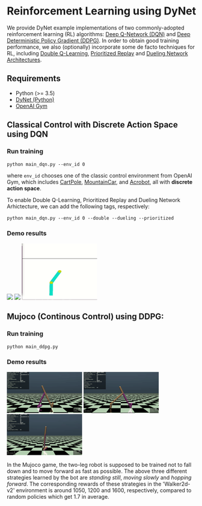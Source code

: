 # Reinforcement Learning using DyNet
We provide DyNet example implementations of two commonly-adopted reinforcement learning (RL) algorithms: [Deep Q-Network (DQN)](https://arxiv.org/abs/1312.5602) and [Deep Deterministic Policy Gradient (DDPG)](https://arxiv.org/abs/1509.02971).
In order to obtain good training performance, we also (optionally) incorporate some de facto techniques for RL, including [Double Q-Learning](https://arxiv.org/abs/1509.06461), [Prioritized Replay](https://arxiv.org/abs/1511.05952) and [Dueling Network Architectures](https://arxiv.org/abs/1511.06581).

## Requirements
* Python (>= 3.5)
* [DyNet (Python)](http://dynet.readthedocs.io/en/latest/python.html#manual-installation)
* [OpenAI Gym](https://github.com/openai/gym)

##  Classical Control with Discrete Action Space using DQN
### Run training
```
python main_dqn.py --env_id 0
```
where `env_id` chooses one of the classic control environment from OpenAI Gym, which includes [CartPole](https://gym.openai.com/envs/CartPole-v1/), [MountainCar](https://gym.openai.com/envs/MountainCar-v0/), and [Acrobot](https://gym.openai.com/envs/Acrobot-v1/), all with **discrete action space**.

To enable Double Q-Learning, Prioritized Replay and Dueling Network Arhictecture, we can add the following tags, respectively:
```
python main_dqn.py --env_id 0 --double --dueling --prioritized
```
### Demo results
<img src="./results/Cartpole.gif" width="200"> <img src="./results/MountainCar.gif" width="200"> <img src="./results/Acrobot.gif" width="200" height="150">

## Mujoco (Continous Control) using DDPG:
### Run training
```
python main_ddpg.py
```
### Demo results
<img src="./results/stand_still.gif" width="200"> <img src="./results/move.gif" width="200"> <img src="./results/hopforward.gif" width="200">

In the Mujoco game, the two-leg robot is supposed to be trained not to fall down and to move forward as fast as possible. The above three different strategies learned by the bot are *standing still*, *moving slowly* and *hopping forward*. The corresponding rewards of these strategies in the 'Walker2d-v2' environment is around 1050, 1200 and 1600, respectively, compared to random policies which get 1.7 in average.
